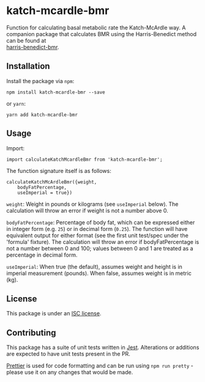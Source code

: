 # katch-mcardle-bmr
Function for calculating basal metabolic rate the Katch-McArdle way. 
A companion package that calculates BMR using the Harris-Benedict method can be found at    
[harris-benedict-bmr](https://github.com/justicegray/harris-benedict-bmr).

## Installation
Install the package via `npm`:
```
npm install katch-mcardle-bmr --save
```

or `yarn`:
```
yarn add katch-mcardle-bmr
```

## Usage
Import:
```
import calculateKatchMcardleBmr from 'katch-mcardle-bmr';
```

The function signature itself is as follows:
```
calculateKatchMcArdleBmr({weight,
    bodyFatPercentage,
    useImperial = true})
```

`weight`: Weight in pounds or kilograms (see `useImperial` below).  The calculation will throw an error if weight is not a number above 0.

`bodyFatPercentage`: Percentage of body fat, which can be expressed either in integer form (e.g. `25`) or in decimal form (`0.25`).   The function will have equivalent output for either format (see the first unit test/spec under the 'formula' fixture).  The calculation will throw an error if bodyFatPercentage is not a number between 0 and 100; values between 0 and 1 are treated as a percentage in decimal form.

`useImperial`: When true (the default), assumes weight and height is in imperial measurement (pounds).  When false, assumes weight is in metric (kg).

## License

This package is under an [ISC license](./LICENSE).

## Contributing

This package has a suite of unit tests written in [Jest](https://jestjs.io).  Alterations or additions are expected to have unit tests present in the PR.  

[Prettier](https://prettier.io/) is used for code formatting and can be run using `npm run pretty` - please use it on any changes that would be made.
